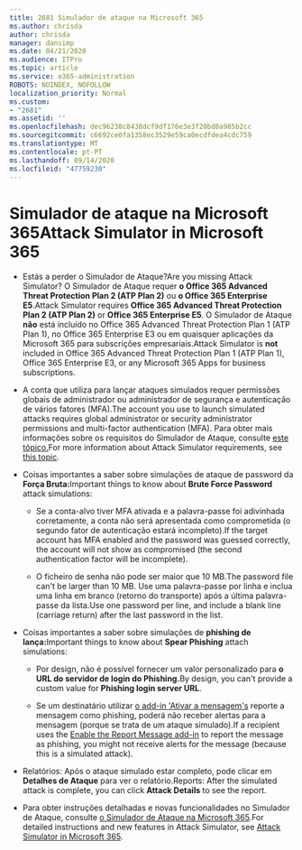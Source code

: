 ```yaml
---
title: 2681 Simulador de ataque na Microsoft 365
ms.author: chrisda
author: chrisda
manager: dansimp
ms.date: 04/21/2020
ms.audience: ITPro
ms.topic: article
ms.service: o365-administration
ROBOTS: NOINDEX, NOFOLLOW
localization_priority: Normal
ms.custom:
- "2681"
ms.assetid: ''
ms.openlocfilehash: dec96238c8438dcf9df176e3e3f20bd8a985b2cc
ms.sourcegitcommit: c6692ce0fa1358ec3529e59ca0ecdfdea4cdc759
ms.translationtype: MT
ms.contentlocale: pt-PT
ms.lasthandoff: 09/14/2020
ms.locfileid: "47759230"
---
```

# <a name="attack-simulator-in-microsoft-365"></a><span data-ttu-id="8bbbd-102">Simulador de ataque na Microsoft 365</span><span class="sxs-lookup"><span data-stu-id="8bbbd-102">Attack Simulator in Microsoft 365</span></span>

- <span data-ttu-id="8bbbd-103">Estás a perder o Simulador de Ataque?</span><span class="sxs-lookup"><span data-stu-id="8bbbd-103">Are you missing Attack Simulator?</span></span> <span data-ttu-id="8bbbd-104">O Simulador de Ataque requer **o Office 365 Advanced Threat Protection Plan 2 (ATP Plan 2)** ou **o Office 365 Enterprise E5**.</span><span class="sxs-lookup"><span data-stu-id="8bbbd-104">Attack Simulator requires **Office 365 Advanced Threat Protection Plan 2 (ATP Plan 2)** or **Office 365 Enterprise E5**.</span></span> <span data-ttu-id="8bbbd-105">O Simulador de Ataque **não** está incluído no Office 365 Advanced Threat Protection Plan 1 (ATP Plan 1), no Office 365 Enterprise E3 ou em quaisquer aplicações da Microsoft 365 para subscrições empresariais.</span><span class="sxs-lookup"><span data-stu-id="8bbbd-105">Attack Simulator is **not** included in Office 365 Advanced Threat Protection Plan 1 (ATP Plan 1), Office 365 Enterprise E3, or any Microsoft 365 Apps for business subscriptions.</span></span>

- <span data-ttu-id="8bbbd-106">A conta que utiliza para lançar ataques simulados requer permissões globais de administrador ou administrador de segurança e autenticação de vários fatores (MFA).</span><span class="sxs-lookup"><span data-stu-id="8bbbd-106">The account you use to launch simulated attacks requires global administrator or security administrator permissions and multi-factor authentication (MFA).</span></span> <span data-ttu-id="8bbbd-107">Para obter mais informações sobre os requisitos do Simulador de Ataque, consulte [este tópico.](https://docs.microsoft.com/microsoft-365/security/office-365-security/attack-simulator)</span><span class="sxs-lookup"><span data-stu-id="8bbbd-107">For more information about Attack Simulator requirements, see [this topic](https://docs.microsoft.com/microsoft-365/security/office-365-security/attack-simulator).</span></span>

- <span data-ttu-id="8bbbd-108">Coisas importantes a saber sobre simulações de ataque de password da **Força Bruta:**</span><span class="sxs-lookup"><span data-stu-id="8bbbd-108">Important things to know about **Brute Force Password** attack simulations:</span></span>

  - <span data-ttu-id="8bbbd-109">Se a conta-alvo tiver MFA ativada e a palavra-passe foi adivinhada corretamente, a conta não será apresentada como comprometida (o segundo fator de autenticação estará incompleto).</span><span class="sxs-lookup"><span data-stu-id="8bbbd-109">If the target account has MFA enabled and the password was guessed correctly, the account will not show as compromised (the second authentication factor will be incomplete).</span></span>

  - <span data-ttu-id="8bbbd-110">O ficheiro de senha não pode ser maior que 10 MB.</span><span class="sxs-lookup"><span data-stu-id="8bbbd-110">The password file can't be larger than 10 MB.</span></span> <span data-ttu-id="8bbbd-111">Use uma palavra-passe por linha e inclua uma linha em branco (retorno do transporte) após a última palavra-passe da lista.</span><span class="sxs-lookup"><span data-stu-id="8bbbd-111">Use one password per line, and include a blank line (carriage return) after the last password in the list.</span></span>

- <span data-ttu-id="8bbbd-112">Coisas importantes a saber sobre simulações de **phishing de lança:**</span><span class="sxs-lookup"><span data-stu-id="8bbbd-112">Important things to know about **Spear Phishing** attach simulations:</span></span>

  - <span data-ttu-id="8bbbd-113">Por design, não é possível fornecer um valor personalizado para **o URL do servidor de login do Phishing.**</span><span class="sxs-lookup"><span data-stu-id="8bbbd-113">By design, you can't provide a custom value for **Phishing login server URL**.</span></span>

  - <span data-ttu-id="8bbbd-114">Se um destinatário utilizar [o add-in 'Ativar a mensagem's](https://docs.microsoft.com/microsoft-365/security/office-365-security/enable-the-report-message-add-in) reporte a mensagem como phishing, poderá não receber alertas para a mensagem (porque se trata de um ataque simulado).</span><span class="sxs-lookup"><span data-stu-id="8bbbd-114">If a recipient uses the [Enable the Report Message add-in](https://docs.microsoft.com/microsoft-365/security/office-365-security/enable-the-report-message-add-in) to report the message as phishing, you might not receive alerts for the message (because this is a simulated attack).</span></span>

- <span data-ttu-id="8bbbd-115">Relatórios: Após o ataque simulado estar completo, pode clicar em **Detalhes de Ataque** para ver o relatório.</span><span class="sxs-lookup"><span data-stu-id="8bbbd-115">Reports: After the simulated attack is complete, you can click **Attack Details** to see the report.</span></span>

- <span data-ttu-id="8bbbd-116">Para obter instruções detalhadas e novas funcionalidades no Simulador de Ataque, consulte [o Simulador de Ataque na Microsoft 365](https://docs.microsoft.com/microsoft-365/security/office-365-security/attack-simulator).</span><span class="sxs-lookup"><span data-stu-id="8bbbd-116">For detailed instructions and new features in Attack Simulator, see [Attack Simulator in Microsoft 365](https://docs.microsoft.com/microsoft-365/security/office-365-security/attack-simulator).</span></span>
